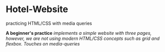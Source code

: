 # Hotel-Website
practicing HTML/CSS with media queries

**A beginner's practice**
_implements a simple website with three pages, however, we are not using modern HTML/CSS concepts such as grid and flexbox. Touches on media-queries_


